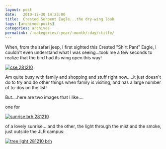 ```yaml
---
layout: post
date:	2010-12-30 14:23:00
title:  Crested Serpent Eagle...the dry-wing look
tags: [archived-posts]
categories: archives
permalink: /:categories/:year/:month/:day/:title/
---
```

When, from the safari jeep, I first sighted this Crested "Shirt Pant" Eagle, I couldn't even understand what I was seeing...took me a few seconds to realize that the bird had its wing open this way!

<a href="http://s1142.photobucket.com/albums/n602/Deepapctrsglr/?action=view&amp;current=IMG_9362.jpg" target="_blank"><img src="http://i1142.photobucket.com/albums/n602/Deepapctrsglr/IMG_9362.jpg" border="0" alt="cse 281210"></a>


Am quite busy with family and shopping and stuff right now.....it just doesn't do to try and do other things when family is visiting, and has a large number of to-dos on the list!

But....here are two images that I like....

one for <LJ user="asakiyume">


<a href="http://s1142.photobucket.com/albums/n602/Deepapctrsglr/?action=view&amp;current=IMG_9240.jpg" target="_blank"><img src="http://i1142.photobucket.com/albums/n602/Deepapctrsglr/IMG_9240.jpg" border="0" alt="sunrise brh 281210"></a>

of a lovely sunrise....and the other, the light through the mist and the smoke, just outside the JLR campus:


<a href="http://s1142.photobucket.com/albums/n602/Deepapctrsglr/?action=view&amp;current=IMG_9368.jpg" target="_blank"><img src="http://i1142.photobucket.com/albums/n602/Deepapctrsglr/IMG_9368.jpg" border="0" alt="tree light 281210 brh"></a>
